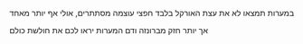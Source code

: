במערות תמצאו לא את עצת האורקל בלבד
חפצי עוצמה מסתתרים, אולי אף יותר מאחד

אך יותר חזק מברונזה ודם
המערות יראו לכם את חולשת כולם

